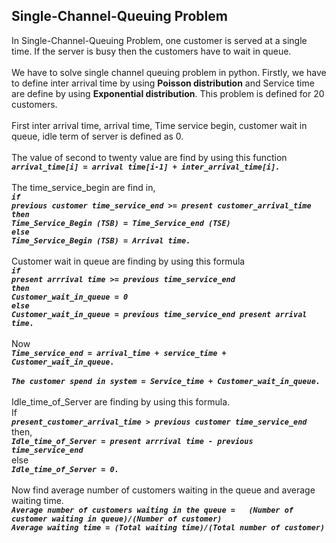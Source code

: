 ## Single-Channel-Queuing Problem 
In Single-Channel-Queuing Problem, one customer is served at a single time. If the server is busy then the customers have to wait in queue.<br/><br/>
We have to solve single channel queuing problem in python. Firstly, we have to define inter arrival time by using **Poisson distribution** and Service time are define by using
**Exponential distribution**. This problem is defined for 20 customers.<br/><br/>
First inter arrival time, arrival time, Time service begin, customer wait in queue, idle term of server is defined as 0.<br/><br/>
The value of second to twenty value are find by using this function <br/>
       ***`arrival_time[i] = arrival time[i-1] + inter_arrival_time[i].`***<br/><br/>
The time_service_begin are find in,<br/> ***`if `<br/> `previous customer time_service_end >= present customer_arrival_time`<br/>`then` <br/>`Time_Service_Begin (TSB) = Time_Service_end (TSE)`<br/> `else`<br/>`Time_Service_Begin (TSB) = Arrival time.`***  <br/><br/>
Customer wait in queue are finding by using this formula <br/>***`if`<br/> `present arrrival time >= previous time_service_end` <br/>`then`<br/> `Customer_wait_in_queue = 0`<br/> `else` <br/>`Customer_wait_in_queue = previous time_service_end present arrival time.`***<br/><br/>
Now<br/> ***`Time_service_end = arrival_time + service_time + Customer_wait_in_queue.`***<br/><br/>
***`The customer spend in system = Service_time + Customer_wait_in_queue.`*** <br/><br/>
Idle_time_of_Server are finding by using this formula.<br/>
 If<br/> ***`present_customer_arrival_time > previous customer time_service_end`***<br/> then,<br/> ***`Idle_time_of_Server = present arrrival time - previous time_service_end`***<br/> else<br/> ***`Idle_time_of_Server = 0.`***<br/><br/>
Now find average number of customers waiting in the queue and average waiting time.<br/>
	***`Average number of customers waiting in the queue =   (Number of customer waiting in queue)/(Number of customer)`***<br/>
	***`Average waiting time = (Total waiting time)/(Total number of customer)`***<br/>
    
